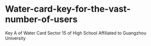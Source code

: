 # Water-card-key-for-the-vast-number-of-users
Key A of Water Card Sector 15 of High School Affiliated to Guangzhou University
